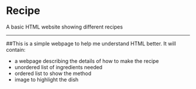 # Recipe
A basic HTML website showing different recipes

---

##This is a simple webpage to help me understand HTML better. It will contain:

- a webpage describing the details of how to make the recipe
- unordered list of ingredients needed
- ordered list to show the method
- image to highlight the dish